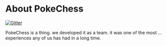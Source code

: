 # About PokeChess
[![Gitter](https://badges.gitter.im/bacopa/PokeChess.svg)](https://gitter.im/bacopa/PokeChess?utm_source=badge&utm_medium=badge&utm_campaign=pr-badge)

PokeChess is a thing. we developed it as a team. it was one of the most ... experiences any of us has had in a long time.

 
